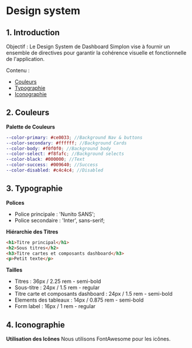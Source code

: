 # Design system

## 1. Introduction

Objectif :
Le Design System de Dashboard Simplon vise à fournir un ensemble de directives pour garantir la cohérence visuelle et fonctionnelle de l'application.

Contenu :

- [Couleurs](#2-couleurs)
- [Typographie](#3-typographie)
- [Iconographie](#4-iconographie)

## 2. Couleurs

**Palette de Couleurs**

```scss
--color-primary: #ce0033; //Background Nav & buttons
--color-secondary: #ffffff; //Background Cards
--color-body: #f0f0f0; //Background body
--color-select: #f8fafc; //Background selects
--color-black: #000000; //Text
--color-success: #009640; //Success
--color-disabled: #c4c4c4; //Disabled
```

## 3. Typographie

**Polices**

- Police principale : 'Nunito SANS';
- Police secondaire : 'Inter', sans-serif;

**Hiérarchie des Titres**

```html
<h1>Titre principal</h1>
<h2>Sous titres</h2>
<h3>Titre cartes et composants dashboard</h3>
<p>Petit texte</p>
```

**Tailles**

- Titres : 36px / 2.25 rem - semi-bold
- Sous-titre : 24px / 1.5 rem - regular
- Titre carte et composants dashboard : 24px / 1.5 rem - semi-bold
- Elements des tableaux : 14px / 0.875 rem - semi-bold
- Form label : 16px / 1 rem - regular

## 4. Iconographie

**Utilisation des Icônes**
Nous utilisons FontAwesome pour les icônes.
